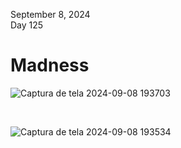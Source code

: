 September 8, 2024<br>
Day 125<br>

<h1>Madness</h1>

![Captura de tela 2024-09-08 193703](https://github.com/user-attachments/assets/424d9cec-b4ce-4ce5-a9e6-6b5055cd139f)


<br>

![Captura de tela 2024-09-08 193534](https://github.com/user-attachments/assets/8fd5310b-1bce-484c-9b20-a1047e97cfdb)
